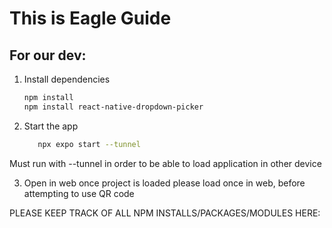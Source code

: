 # This is Eagle Guide
## For our dev:

1. Install dependencies

   ```bash
   npm install
   npm install react-native-dropdown-picker
   ```

2. Start the app

   ```bash
      npx expo start --tunnel
   ```
Must run with --tunnel in order to be able to load application in other device

3. Open in web
   once project is loaded please load once in web, before attempting to use QR code


PLEASE KEEP TRACK OF ALL NPM INSTALLS/PACKAGES/MODULES HERE:


